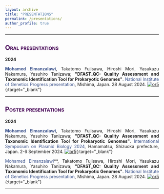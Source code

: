 ```yaml
---
layout: archive
title: "PRESENTATIONS"
permalink: /presentations/
author_profile: true
---
```

<style> body {text-align: justify} </style> <!-- Justify text. -->

------

## <span style="font-variant:small-caps;"><span style="color:#440154">**Oral presentations**</span></span>

**2024**

<span style="color:#3B528B">**Mohamed Elmanzalawi</span>**, Takatomo Fujisawa, Hiroshi Mori, Yasukazu Nakamura, Yasuhiro Tanizawa; **"DFAST_QC: Quality Assessment and Taxonomic Identification Tool for Prokaryotic Genomes"**. <span style="color:#3B528B">National Institute of Genetics Progress presentation</span>, Mishima, Japan. 28 August 2024. [![or5](https://img.shields.io/badge/Link-Website-21908C.svg)](https://www.nig.ac.jp/nig/phd-program/courses-top/courses-at-the-department-of-genetics/poster){:target="_blank"}<br>

------

## <span style="font-variant:small-caps;"><span style="color:#440154">**Poster presentations**</span></span>

**2024**

<span style="color:#3B528B">**Mohamed Elmanzalawi</span>**, Takatomo Fujisawa, Hiroshi Mori, Yasukazu Nakamura, Yasuhiro Tanizawa; **"DFAST_QC: Quality Assessment and Taxonomic Identification Tool for Prokaryotic Genomes"**. <span style="color:#3B528B">International Symposium on Plasmid Biology 2024</span>, Hamamatsu, Shizuoka prefecture, Japan. 2-6 September 2024. [![or5](https://img.shields.io/badge/Link-Website-21908C.svg)](https://smartconf.jp/content/ispb2024/){:target="_blank"}<br>

<span style="color:#3B528B">Mohamed Elmanzalawi</span>**, Takatomo Fujisawa, Hiroshi Mori, Yasukazu Nakamura, Yasuhiro Tanizawa; **"DFAST_QC: Quality Assessment and Taxonomic Identification Tool for Prokaryotic Genomes"**. <span style="color:#3B528B">National Institute of Genetics Progress presentation</span>, Mishima, Japan. 28 August 2024. [![or5](https://img.shields.io/badge/Link-Website-21908C.svg)](https://www.nig.ac.jp/nig/phd-program/courses-top/courses-at-the-department-of-genetics/poster){:target="_blank"} <br>

------
